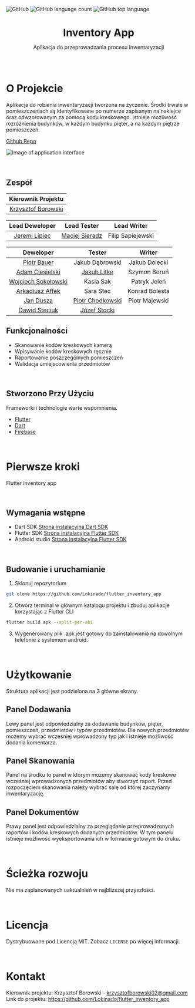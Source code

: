<!--
+++
author = "Józef Stocki"
title = "Flutter Inventory App"
date = "2023-06-13"
description = "Aplikacja do przeprowadzania procesu inwentaryzacji."
summary = "Aplikacja do przeprowadzania procesu inwentaryzacji."
draft="true"
tags = [
    "android", 
    "dart",
    "nosql",
]
categories = [
    "mobile",
    "full stack",
    "group project"
]
+++
-->

![GitHub](https://img.shields.io/github/license/Lokinado/flutter_inventory_app?style=for-the-badge)
![GitHub language count](https://img.shields.io/github/languages/count/Lokinado/flutter_inventory_app?style=for-the-badge)
![GitHub top language](https://img.shields.io/github/languages/top/Lokinado/flutter_inventory_app?style=for-the-badge)

<p align="center">
    <h1 align="center" style="border-bottom: none; margin-bottom: 0">
        <strong>
            Inventory App
        </strong>
    </h1>

  <p align="center">
    Aplikacja do przeprowadzania procesu inwentaryzacji
    <br />
    <!--
    <a href="DEMO LINK"><strong>View Demo»</strong></a>
    -->
  </p>
</p>

<br><br>

# O Projekcie
Aplikacja do robienia inwentaryzacji tworzona na życzenie. Środki trwałe w pomieszczeniach są identyfikowane po numerze zapisanym na naklejce oraz odwzorowanym za pomocą kodu kreskowego. Istnieje możliwość rozróżnienia budynków, w każdym budynku pięter, a na każdym piętrze pomieszczeń.

[Github Repo](https://github.com/Lokinado/flutter_inventory_app)

![Image of application interface](https://raw.githubusercontent.com/Lokinado/flutter_inventory_app/main/Images/img.png "Interface!")

<br>

## Zespół
| **Kierownik Projektu** |
|:----------------------:|
|   [Krzysztof Borowski](https://github.com/Lokinado)   |

| **Lead Deweloper** | **Lead Tester** |  **Lead Writer**  |
|:------------------:|:---------------:|:-----------------:|
|    [Jeremi Lipiec](https://github.com/JeremiLipiec)   |  [Maciej Sieradz](https://github.com/MaciejSieradz) | Filip Sapiejewski |

|    **Deweloper**    |    **Tester**    |   **Writer**   |
|:-------------------:|:----------------:|:--------------:|
|     [Piotr Bauer](https://github.com/Bauero)     |  Jakub Dąbrowski |  Jakub Dolecki |
|   [Adam Ciesielski](https://github.com/AdamCI3)   |    [Jakub Litke](https://github.com/Litas0)   |  Szymon Boruń  |
| [Wojciech Sokołowski](https://github.com/Sokulele) |     Kasia Sak    |  Patryk Jeleń  |
|   [Arkadiusz Affek](https://github.com/ArekAff)   |     Sara Stec    | Konrad Bolesta |
|      [Jan Dusza](https://github.com/J-Dusza)      | [Piotr Chodkowski](https://github.com/piochod) | Piotr Majewski |
|    [Dawid Steciuk](https://github.com/Szyno9)    |   [Józef Stocki](https://github.com/4Maksio)   |                |

## Funkcjonalności
- Skanowanie kodów kreskowych kamerą
- Wpisywanie kodów kreskowych ręcznie
- Raportowanie poszczególnych pomieszczeń
- Walidacja umiejscowienia przedmiotów

<br>

## Stworzono Przy Użyciu
Frameworki i technologie warte wspomnienia.
* [Flutter](https://flutter.dev/)
* [Dart](https://dart.dev/)
* [Firebase](https://firebase.google.com/)

<br>

# Pierwsze kroki
Flutter inventory app 

<br>

## Wymagania wstępne
* Dart SDK [Strona instalacyjna Dart SDK](https://dart.dev/get-dart)
* Flutter SDK [Strona instalacyjna Flutter SDK](https://docs.flutter.dev/get-started/install)
* Android studio [Strona instalacyjna Flutter SDK](https://docs.flutter.dev/get-started/install)

<br>

## Budowanie i uruchamianie
1. Sklonuj repozytorium
```sh
git clone https://github.com/Lokinado/flutter_inventory_app
```
2. Otwórz terminal w głównym katalogu projektu i zbuduj aplikacje korzystając z Flutter CLI
```sh
flutter build apk --split-per-abi
```
3. Wygenerowany plik .apk jest gotowy do zainstalowania na dowolnym telefonie z systemem android.

<br>

# Użytkowanie
Struktura aplikacji jest podzielona na 3 główne ekrany.

## Panel Dodawania
Lewy panel jest odpowiedzialny za dodawanie budynków, pięter, pomieszczeń, przedmiotów i typów przedmiotów. Dla nowych przedmiotów możemy wybrać wcześniej wprowadzony typ jak i istnieje możliwość dodania komentarza.

## Panel Skanowania
Panel na środku to panel w którym możemy skanować kody kreskowe wcześniej wprowadzonych przedmiotów aby stworzyć raport. Przed rozpoczęciem skanowania należy wybrać salę od której zaczynamy inwentaryzację.  

## Panel Dokumentów
Prawy panel jest odpowiedzialny za przeglądanie przeprowadzonych raportów i kodów kreskowych dodanych przedmiotów. W tym panelu istnieje możliwość wyeksportowania ich w formacie gotowym do druku.

<br>

# Ścieżka rozwoju
Nie ma zaplanowanych uaktualnień w najbliższej przyszłości.

<br>

# Licencja
Dystrybuowane pod Licencją MIT. Zobacz `LICENSE` po więcej informacji.

<br>

# Kontakt
Kierownik projektu: Krzysztof Borowski - krzysztofborowski02@gmail.com
<br> 
Link do projektu: https://github.com/Lokinado/flutter_inventory_app
